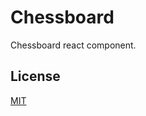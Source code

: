 # Chessboard

Chessboard react component.

## License

[MIT](https://choosealicense.com/licenses/mit/)

